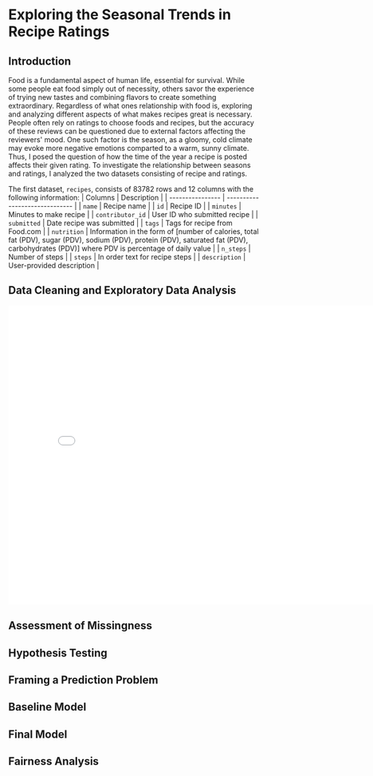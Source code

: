 # Exploring the Seasonal Trends in Recipe Ratings

## Introduction
Food is a fundamental aspect of human life, essential for survival. While some people eat food simply out of necessity, others savor the experience of trying new tastes and combining flavors to create something extraordinary. Regardless of what ones relationship with food is, exploring and analyzing different aspects of what makes recipes great is necessary. People often rely on ratings to choose foods and recipes, but the accuracy of these reviews can be questioned due to external factors affecting the reviewers' mood. One such factor is the season, as a gloomy, cold climate may evoke more negative emotions comparted to a warm, sunny climate. Thus, I posed the question of how the time of the year a recipe is posted affects their given rating. To investigate the relationship between seasons and ratings, I analyzed the two datasets consisting of recipe and ratings.

The first dataset, `recipes`, consists of 83782 rows and 12 columns with the following information:
| Columns          | Description                    |
| ---------------- | ------------------------------ |
| `name`           | Recipe name                    | 
| `id`             | Recipe ID                      |
| `minutes`        | Minutes to make recipe         |
| `contributor_id` | User ID who submitted recipe   |
| `submitted`      | Date recipe was submitted      |
| `tags`           | Tags for recipe from Food.com  |
| `nutrition`      | Information in the form of [number of calories, total fat (PDV), sugar (PDV), sodium (PDV), protein (PDV), saturated fat (PDV), carbohydrates (PDV)] where PDV is percentage of daily value |
| `n_steps`        | Number of steps                |
| `steps`          | In order text for recipe steps |
| `description`    | User-provided description      |

## Data Cleaning and Exploratory Data Analysis

<iframe
  src="assets/recipe_vs_rating-scatter-plot.html"
  width="800"
  height="600"
  frameborder="0"
></iframe>

## Assessment of Missingness

## Hypothesis Testing

## Framing a Prediction Problem

## Baseline Model

## Final Model 

## Fairness Analysis
